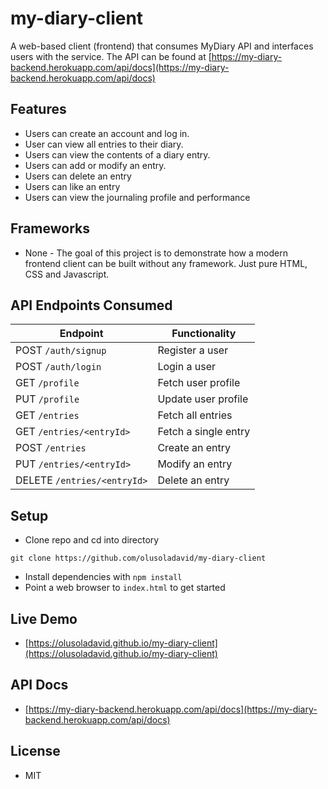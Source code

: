 # my-diary-client
A web-based client (frontend) that consumes MyDiary API and interfaces users with the service. The API can be found at [https://my-diary-backend.herokuapp.com/api/docs](https://my-diary-backend.herokuapp.com/api/docs)

## Features

- Users can create an account and log in.
- User can view all entries to their diary.
- Users can view the contents of a diary entry.
- Users can add or modify an entry.
- Users can delete an entry
- Users can like an entry
- Users can view the journaling profile and performance

## Frameworks

- None - The goal of this project is to demonstrate how a modern frontend client can be built without any framework. Just pure HTML, CSS and Javascript.

## API Endpoints Consumed

| Endpoint                    | Functionality        |
| --------------------------- | -------------------- |
| POST `/auth/signup`         | Register a user      |
| POST `/auth/login`          | Login a user         |
| GET `/profile`              | Fetch user profile   |
| PUT `/profile`              | Update user profile  |
| GET `/entries`              | Fetch all entries    |
| GET `/entries/<entryId>`    | Fetch a single entry |
| POST `/entries`             | Create an entry      |
| PUT `/entries/<entryId>`    | Modify an entry      |
| DELETE `/entries/<entryId>` | Delete an entry      |


## Setup

- Clone repo and cd into directory

```
git clone https://github.com/olusoladavid/my-diary-client
```

- Install dependencies with `npm install`
- Point a web browser to `index.html`  to get started

## Live Demo

- [https://olusoladavid.github.io/my-diary-client](https://olusoladavid.github.io/my-diary-client)


## API Docs

- [https://my-diary-backend.herokuapp.com/api/docs](https://my-diary-backend.herokuapp.com/api/docs)

## License
- MIT